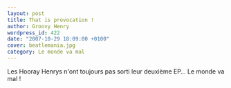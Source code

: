```yaml
---
layout: post
title: That is provocation !
author: Groovy Henry
wordpress_id: 422
date: "2007-10-29 18:09:00 +0100"
cover: beatlemania.jpg
category: Le monde va mal
---
```


Les Hooray Henrys n'ont toujours pas sorti leur deuxième EP… Le monde va mal !

